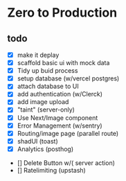 # Zero to Production

## todo

- [x] make it deplay
- [x] scaffold basic ui with mock data
- [x] Tidy up buid process
- [x] setup database (w/vercel postgres)
- [x] attach database to UI
- [x] add authentication (w/Clerck)
- [x] add image upload
- [x] "taint" (server-only)
- [x] Use Next/Image component
- [x] Error Management (w/sentry)
- [x] Routing/image page (parallel route)
- [x] shadUI (toast)
- [x] Analytics (posthog)
- [] Delete Button w/( server action)
- [] Ratelimiting (upstash)
